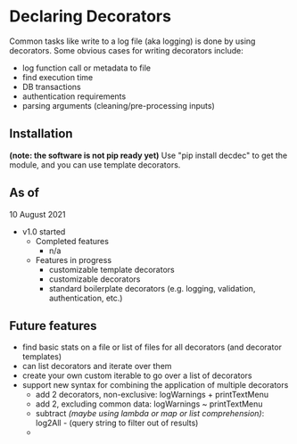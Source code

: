 # Declaring Decorators

Common tasks like write to a log file (aka logging) is done by using decorators. Some obvious cases for writing
decorators include:

* log function call or metadata to file
* find execution time
* DB transactions
* authentication requirements
* parsing arguments (cleaning/pre-processing inputs)

## Installation

**(note: the software is not pip ready yet)**
Use "pip install decdec" to get the module, and you can use template decorators.

## As of
10 August 2021
 * v1.0 started
   * Completed features
     * n/a
   * Features in progress
     * customizable template decorators
     * customizable decorators
     * standard boilerplate decorators (e.g. logging, validation, authentication, etc.)

## Future features
 * find basic stats on a file or list of files for all decorators (and decorator templates)
 * can list decorators and iterate over them
 * create your own custom iterable to go over a list of decorators
 * support new syntax for combining the application of multiple decorators
   * add 2 decorators, non-exclusive: logWarnings + printTextMenu
   * add 2, excluding common data:  logWarnings ~ printTextMenu
   * subtract _(maybe using lambda or map or list comprehension)_: log2All - (query string to filter out of results)
   * 